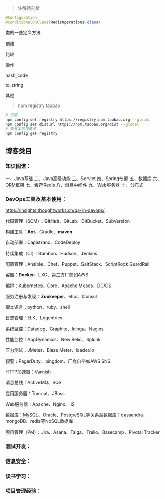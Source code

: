 > 注解待剖析

```java
@Configuration
@ConditionalOnClass(RedisOperations.class)
```



类的一些定义方法

创建

比较

操作

hash_code

to_string

其他



> npm registry taobao

```bash
# 设置
npm config set registry https://registry.npm.taobao.org --global
npm config set disturl https://npm.taobao.org/dist --global
# 查看本地镜像源
npm config get registry 
```





## 博客类目





### 知识图谱：

一、Java基础
二、Java高级功能
三、Servlet
四、Spring专题
五、数据库
六、ORM框架
七、缓存Redis
八、消息中间件
九、Web服务器
十、分布式





### DevOps工具及基本使用：

https://insights.thoughtworks.cn/qa-in-devops/

代码管理（SCM）：**GitHub**、GitLab、BitBucket、SubVersion

构建工具：**Ant**、Gradle、**maven**

自动部署：Capistrano、CodeDeploy

持续集成（CI）：Bamboo、Hudson、Jenkins

配置管理：Ansible、Chef、Puppet、SaltStack、ScriptRock GuardRail

容器：**Docker**、LXC、第三方厂商如AWS

编排：Kubernetes、Core、Apache Mesos、DC/OS

服务注册与发现：**Zookeeper**、etcd、Consul

脚本语言：python、ruby、shell

日志管理：ELK、Logentries

系统监控：Datadog、Graphite、Icinga、Nagios

性能监控：AppDynamics、New Relic、Splunk

压力测试：JMeter、Blaze Meter、loader.io

预警：PagerDuty、pingdom、厂商自带如AWS SNS

HTTP加速器：Varnish

消息总线：ActiveMQ、SQS

应用服务器：Tomcat、JBoss

Web服务器：Apache、Nginx、IIS

数据库：MySQL、Oracle、PostgreSQL等关系型数据库；cassandra、mongoDB、redis等NoSQL数据库

项目管理（PM）：Jira、Asana、Taiga、Trello、Basecamp、Pivotal Tracker



### 



### 测试开发：

### 信息安全：

### 读书学习：

### 项目管理经验：